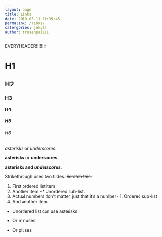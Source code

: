```yaml
---
layout: page
title: Links
date: 2018-05-11 10:39:45
permalink: /links/
catergories: jekyll
author: trusenpai101
---
```





EVERYHEADER!!!!!!!:

# H1
## H2
### H3
#### H4
##### H5
###### H6

*asterisks* or _underscores_.

**asterisks** or __underscores__.

**asterisks and _underscores_**.

Strikethrough uses two tildes. ~~Scratch this.~~

1. First ordered list item
2. Another item
⋅⋅* Unordered sub-list. 
1. Actual numbers don't matter, just that it's a number
⋅⋅1. Ordered sub-list
4. And another item.

* Unordered list can use asterisks
- Or minuses
+ Or pluses
